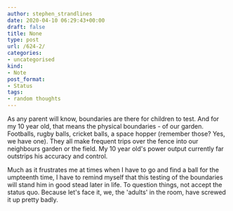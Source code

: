 ```yaml
---
author: stephen_strandlines
date: 2020-04-10 06:29:43+00:00
draft: false
title: None
type: post
url: /624-2/
categories:
- uncategorised
kind:
- Note
post_format:
- Status
tags:
- random thoughts
---
```


As any parent will know, boundaries are there for children to test. And for my 10 year old, that means the physical boundaries - of our garden. Footballs, rugby balls, cricket balls, a space hopper (remember those? Yes, we have one). They all make frequent trips over the fence into our neighbours garden or the field. My 10 year old's power output currently far outstrips his accuracy and control.

Much as it frustrates me at times when I have to go and find a ball for the umpteenth time, I have to remind myself that this testing of the boundaries will stand him in good stead later in life. To question things, not accept the status quo. Because let's face it, we, the 'adults' in the room, have screwed it up pretty badly.
